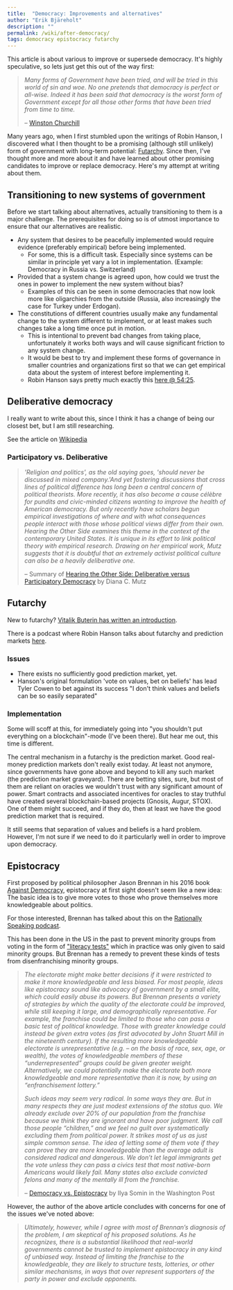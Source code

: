 ```yaml
---
title:  "Democracy: Improvements and alternatives"
author: "Erik Bjäreholt"
description: ""
permalink: /wiki/after-democracy/
tags: democracy epistocracy futarchy
---
```


This article is about various to improve or supersede democracy. It's highly speculative, so lets just get this out of the way first:

> *Many forms of Government have been tried, and will be tried in this world of sin and woe. No one pretends that democracy is perfect or all-wise. Indeed it has been said that democracy is the worst form of Government except for all those other forms that have been tried from time to time.*
>
> – [Winston Churchill](https://richardlangworth.com/worst-form-of-government)

Many years ago, when I first stumbled upon the writings of Robin Hanson, I discovered what I then thought to be a promising (although still unlikely) form of government with long-term potential: [Futarchy](https://en.wikipedia.org/wiki/Futarchy). Since then, I've thought more and more about it and have learned about other promising candidates to improve or replace democracy. Here's my attempt at writing about them.


## Transitioning to new systems of government

Before we start talking about alternatives, actually transitioning to them is a major challenge. The prerequisites for doing so is of utmost importance to ensure that our alternatives are realistic.

 - Any system that desires to be peacefully implemented would require evidence (preferably empirical) before being implemented.
   - For some, this is a difficult task. Especially since systems can be similar in principle yet vary a lot in implementation. (Example: Democracy in Russia vs. Switzerland)
 - Provided that a system change is agreed upon, how could we trust the ones in power to implement the new system without bias? 
   - Examples of this can be seen in some democracies that now look more like oligarchies from the outside (Russia, also increasingly the case for Turkey under Erdogan).
 - The constitutions of different countries usually make any fundamental change to the system different to implement, or at least makes such changes take a long time once put in motion.
   - This is intentional to prevent bad changes from taking place, unfortunately it works both ways and will cause significant friction to any system change.
   - It would be best to try and implement these forms of governance in smaller countries and organizations first so that we can get empirical data about the system of interest before implementing it.
   - Robin Hanson says pretty much exactly this [here @ 54:25](https://www.youtube.com/watch?time_continue=3266&v=mUUk0jSndoc).

<!-- With all the above issues, no wonder political revolution is often violent when people become desperate. -->


## Deliberative democracy

I really want to write about this, since I think it has a change of being our closest bet, but I am still researching.

See the article on [Wikipedia](https://en.wikipedia.org/wiki/Deliberative_democracy)

### Participatory vs. Deliberative

> *'Religion and politics', as the old saying goes, 'should never be discussed in mixed company.'And yet fostering discussions that cross lines of political difference has long been a central concern of political theorists. More recently, it has also become a cause célèbre for pundits and civic-minded citizens wanting to improve the health of American democracy. But only recently have scholars begun empirical investigations of where and with what consequences people interact with those whose political views differ from their own. Hearing the Other Side examines this theme in the context of the contemporary United States. It is unique in its effort to link political theory with empirical research. Drawing on her empirical work, Mutz suggests that it is doubtful that an extremely activist political culture can also be a heavily deliberative one.*
>
> – Summary of [Hearing the Other Side: Deliberative versus Participatory Democracy](https://www.amazon.com/Hearing-Other-Side-Deliberative-Participatory/dp/0521612284) by Diana C. Mutz


## Futarchy

New to futarchy? [Vitalik Buterin has written an introduction](https://blog.ethereum.org/2014/08/21/introduction-futarchy/).

There is a podcast where Robin Hanson talks about futarchy and prediction markets [here](https://epicenter.tv/episode/098/).

### Issues

 - There exists no sufficiently good prediction market, yet.
 - Hanson's original formulation 'vote on values, bet on beliefs' has lead Tyler Cowen to bet against its success "I don't think values and beliefs can be so easily separated"

### Implementation

Some will scoff at this, for immediately going into "you shouldn't put everything on a blockchain"-mode (I've been there). But hear me out, this time is different. 

The central mechanism in a futarchy is the prediction market. Good real-money prediction markets don't really exist today. At least not anymore, since governments have gone above and beyond to kill any such market (the prediction market graveyard). There are betting sites, sure, but most of them are reliant on oracles we wouldn't trust with any significant amount of power. Smart contracts and associated incentives for oracles to stay truthful have created several blockchain-based projects (Gnosis, Augur, STOX). One of them might succeed, and if they do, then at least we have the good prediction market that is required.

It still seems that separation of values and beliefs is a hard problem. However, I'm not sure if we need to do it particularly well in order to improve upon democracy.


## Epistocracy

First proposed by political philosopher Jason Brennan in his 2016 book [Against Democracy](https://www.amazon.com/Against-Democracy-Jason-Brennan/dp/0691162603/), epistocracy at first sight doesn't seem like a new idea: The basic idea is to give more votes to those who prove themselves more knowledgeable about politics.

For those interested, Brennan has talked about this on the [Rationally Speaking podcast](http://rationallyspeakingpodcast.org/show/rs-176-jason-brennan-on-against-democracy.html).

This has been done in the US in the past to prevent minority groups from voting in the form of ["literacy tests"](https://en.wikipedia.org/wiki/Literacy_test#Voting) which in practice was only given to said minority groups. But Brennan has a remedy to prevent these kinds of tests from disenfranchising minority groups.

> *The electorate might make better decisions if it were restricted to make it more knowledgeable and less biased. For most people, ideas like epistocracy sound like advocacy of government by a small elite, which could easily abuse its powers. But Brennan presents a variety of strategies by which the quality of the electorate could be improved, while still keeping it large, and demographically representative. For example, the franchise could be limited to those who can pass a basic test of political knowledge. Those with greater knowledge could instead be given extra votes (as first advocated by John Stuart Mill in the nineteenth century). If the resulting more knowledgeable electorate is unrepresentative (e.g. – on the basis of race, sex, age, or wealth), the votes of knowledgeable members of these “underrepresented” groups could be given greater weight. Alternatively, we could potentially make the electorate both more knowledgeable and more representative than it is now, by using an “enfranchisement lottery.”*
>
> *Such ideas may seem very radical. In some ways they are. But in many respects they are just modest extensions of the status quo. We already exclude over 20% of our population from the franchise because we think they are ignorant and have poor judgment. We call those people “children,” and we feel no guilt over systematically excluding them from political power. It strikes most of us as just simple common sense. The idea of letting some of them vote if they can prove they are more knowledgeable than the average adult is considered radical and dangerous. We don’t let legal immigrants get the vote unless they can pass a civics test that most native-born Americans would likely fail. Many states also exclude convicted felons and many of the mentally ill from the franchise.*
>
> – [Democracy vs. Epistocracy](https://www.washingtonpost.com/news/volokh-conspiracy/wp/2016/09/03/democracy-vs-epistacracy/) by Ilya Somin in the Washington Post

However, the author of the above article concludes with concerns for one of the issues we've noted above:

> *Ultimately, however, while I agree with most of Brennan’s diagnosis of the problem, I am skeptical of his proposed solutions. As he recognizes, there is a substantial likelihood that real-world governments cannot be trusted to implement epistocracy in any kind of unbiased way. Instead of limiting the franchise to the knowledgeable, they are likely to structure tests, lotteries, or other similar mechanisms, in ways that over represent supporters of the party in power and exclude opponents.*

